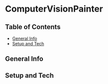 # ComputerVisionPainter
## Table of Contents
* [General Info](#general-info)
* [Setup and Tech](#Setup-and-Tech)

## General Info

## Setup and Tech
